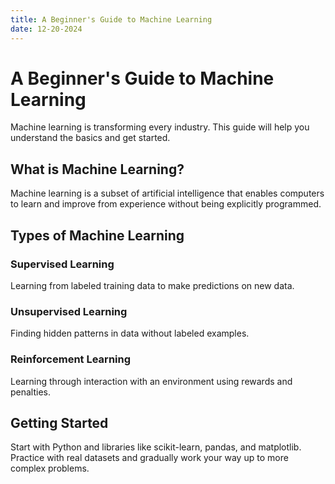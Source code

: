 ```yaml
---
title: A Beginner's Guide to Machine Learning
date: 12-20-2024
---
```


# A Beginner's Guide to Machine Learning

Machine learning is transforming every industry. This guide will help you understand the basics and get started.

## What is Machine Learning?

Machine learning is a subset of artificial intelligence that enables computers to learn and improve from experience without being explicitly programmed.

## Types of Machine Learning

### Supervised Learning
Learning from labeled training data to make predictions on new data.

### Unsupervised Learning
Finding hidden patterns in data without labeled examples.

### Reinforcement Learning
Learning through interaction with an environment using rewards and penalties.

## Getting Started

Start with Python and libraries like scikit-learn, pandas, and matplotlib. Practice with real datasets and gradually work your way up to more complex problems.